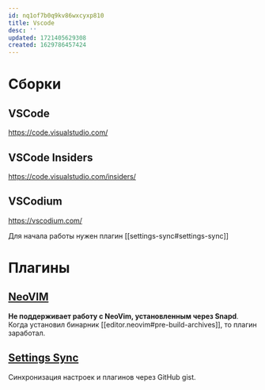 ```yaml
---
id: nq1of7b0q9kv86wxcyxp810
title: Vscode
desc: ''
updated: 1721405629308
created: 1629786457424
---
```


# Сборки

## VSCode

https://code.visualstudio.com/

## VSCode Insiders

https://code.visualstudio.com/insiders/

## VSCodium

https://vscodium.com/

Для начала работы нужен плагин [[settings-sync#settings-sync]]

# Плагины

## [NeoVIM](https://marketplace.visualstudio.com/items?itemName=asvetliakov.vscode-neovim)

**Не поддерживает работу с NeoVim, установленным через Snapd**. Когда установил бинарник [[editor.neovim#pre-build-archives]], то плагин заработал.

## [Settings Sync](https://open-vsx.org/extension/Shan/code-settings-sync)

Синхронизация настроек и плагинов через GitHub gist.